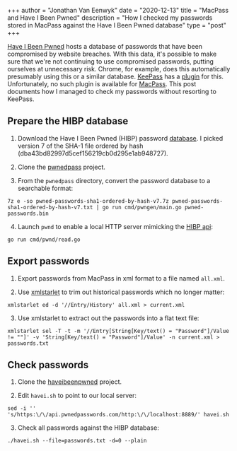 +++
author = "Jonathan Van Eenwyk"
date = "2020-12-13"
title = "MacPass and Have I Been Pwned"
description = "How I checked my passwords stored in MacPass against the Have I Been Pwned database"
type = "post"
+++

[Have I Been Pwned](https://haveibeenpwned.com/) hosts a database of passwords
that have been compromised by website breaches. With this data, it's possible to
make sure that we're not continuing to use compromised passwords, putting
ourselves at unnecessary risk. Chrome, for example, does this automatically
presumably using this or a similar database. [KeePass](https://keepass.info/)
has a [plugin](https://github.com/mihaifm/HIBPOfflineCheck) for this.
Unfortunately, no such plugin is available for
[MacPass](https://macpassapp.org/). This post documents how I managed to check
my passwords without resorting to KeePass.

## Prepare the HIBP database
1. Download the Have I Been Pwned (HIBP) password
   [database](https://haveibeenpwned.com/Passwords). I picked version 7 of the
   SHA-1 file ordered by hash (dba43bd82997d5cef156219cb0d295e1ab948727).

2. Clone the [pwnedpass](https://github.com/tylerchr/pwnedpass) project.

3. From the `pwnedpass` directory, convert the password database to a searchable
   format:

```
7z e -so pwned-passwords-sha1-ordered-by-hash-v7.7z pwned-passwords-sha1-ordered-by-hash-v7.txt | go run cmd/pwngen/main.go pwned-passwords.bin
```

4. Launch `pwnd` to enable a local HTTP server mimicking the [HIBP api](https://haveibeenpwned.com/API/v2):

```
go run cmd/pwnd/read.go
```

## Export passwords
1. Export passwords from MacPass in xml format to a file named `all.xml`.

2. Use [xmlstarlet](https://formulae.brew.sh/formula/xmlstarlet) to trim out
   historical passwords which no longer matter:

```
xmlstarlet ed -d '//Entry/History' all.xml > current.xml
```

3. Use xmlstarlet to extract out the passwords into a flat text file:

```
xmlstarlet sel -T -t -m '//Entry[String[Key/text() = "Password"]/Value != ""]' -v 'String[Key/text() = "Password"]/Value' -n current.xml > passwords.txt
```

## Check passwords
1. Clone the [haveibeenpwned](https://github.com/MrBlaise/haveibeenpwned/)
   project.

2. Edit `havei.sh` to point to our local server:

```
sed -i '' 's/https:\/\/api.pwnedpasswords.com/http:\/\/localhost:8889/' havei.sh
```

3. Check all passwords against the HIBP database:

```
./havei.sh --file=passwords.txt -d=0 --plain
```

